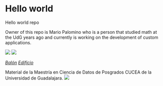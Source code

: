 # Hello world
Hello world repo

Owner of this repo is Mario Palomino who is a person that studied math at the UdG years ago and currently is working on the development of custom applications.


![](https://media.giphy.com/media/4g9SZNrqNhd1afsyyj/giphy.gif)       ![](https://media.giphy.com/media/xUA7bg3B5QKAnufm8M/giphy.gif)

*[Balón](https://media.giphy.com/media/4g9SZNrqNhd1afsyyj/giphy.gif)*                              *[Edificio](https://media.giphy.com/media/xUA7bg3B5QKAnufm8M/giphy.gif)*


Material de la Maestría en Ciencia de Datos de Posgrados CUCEA de la Universidad de Guadalajara.
![](https://github.com/vcuspinera/UDG_MCD_Project_Dev_II/blob/main/img/MCD_logo.png?raw=true)

